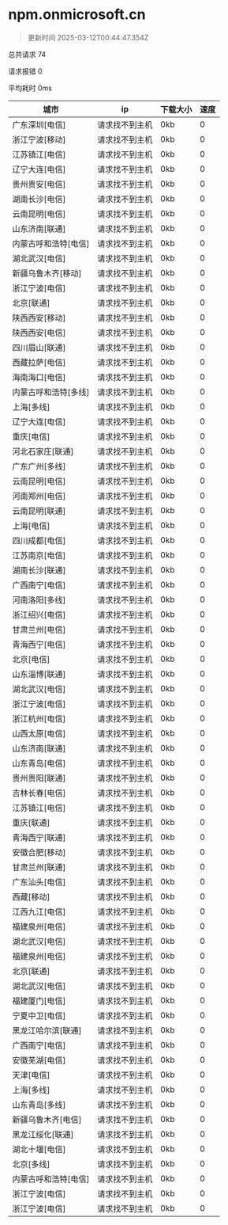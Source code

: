 
  # npm.onmicrosoft.cn

  > 更新时间 2025-03-12T00:44:47.354Z
  
  总共请求 74

  请求报错 0

  平均耗时 0ms

|城市|ip|下载大小|速度|
|-----|----------|---|---|
|广东深圳[电信]|请求找不到主机|0kb|0|
|浙江宁波[移动]|请求找不到主机|0kb|0|
|江苏镇江[电信]|请求找不到主机|0kb|0|
|辽宁大连[电信]|请求找不到主机|0kb|0|
|贵州贵安[电信]|请求找不到主机|0kb|0|
|湖南长沙[电信]|请求找不到主机|0kb|0|
|云南昆明[电信]|请求找不到主机|0kb|0|
|山东济南[联通]|请求找不到主机|0kb|0|
|内蒙古呼和浩特[电信]|请求找不到主机|0kb|0|
|湖北武汉[电信]|请求找不到主机|0kb|0|
|新疆乌鲁木齐[移动]|请求找不到主机|0kb|0|
|浙江宁波[电信]|请求找不到主机|0kb|0|
|北京[联通]|请求找不到主机|0kb|0|
|陕西西安[移动]|请求找不到主机|0kb|0|
|陕西西安[电信]|请求找不到主机|0kb|0|
|四川眉山[联通]|请求找不到主机|0kb|0|
|西藏拉萨[电信]|请求找不到主机|0kb|0|
|海南海口[电信]|请求找不到主机|0kb|0|
|内蒙古呼和浩特[多线]|请求找不到主机|0kb|0|
|上海[多线]|请求找不到主机|0kb|0|
|辽宁大连[电信]|请求找不到主机|0kb|0|
|重庆[电信]|请求找不到主机|0kb|0|
|河北石家庄[联通]|请求找不到主机|0kb|0|
|广东广州[多线]|请求找不到主机|0kb|0|
|云南昆明[电信]|请求找不到主机|0kb|0|
|河南郑州[电信]|请求找不到主机|0kb|0|
|云南昆明[联通]|请求找不到主机|0kb|0|
|上海[电信]|请求找不到主机|0kb|0|
|四川成都[电信]|请求找不到主机|0kb|0|
|江苏南京[电信]|请求找不到主机|0kb|0|
|湖南长沙[联通]|请求找不到主机|0kb|0|
|广西南宁[电信]|请求找不到主机|0kb|0|
|河南洛阳[多线]|请求找不到主机|0kb|0|
|浙江绍兴[电信]|请求找不到主机|0kb|0|
|甘肃兰州[电信]|请求找不到主机|0kb|0|
|青海西宁[电信]|请求找不到主机|0kb|0|
|北京[电信]|请求找不到主机|0kb|0|
|山东淄博[联通]|请求找不到主机|0kb|0|
|湖北武汉[电信]|请求找不到主机|0kb|0|
|浙江宁波[电信]|请求找不到主机|0kb|0|
|浙江杭州[电信]|请求找不到主机|0kb|0|
|山西太原[电信]|请求找不到主机|0kb|0|
|山东济南[联通]|请求找不到主机|0kb|0|
|山东青岛[电信]|请求找不到主机|0kb|0|
|贵州贵阳[联通]|请求找不到主机|0kb|0|
|吉林长春[电信]|请求找不到主机|0kb|0|
|江苏镇江[电信]|请求找不到主机|0kb|0|
|重庆[联通]|请求找不到主机|0kb|0|
|青海西宁[联通]|请求找不到主机|0kb|0|
|安徽合肥[移动]|请求找不到主机|0kb|0|
|甘肃兰州[联通]|请求找不到主机|0kb|0|
|广东汕头[电信]|请求找不到主机|0kb|0|
|西藏[移动]|请求找不到主机|0kb|0|
|江西九江[电信]|请求找不到主机|0kb|0|
|福建泉州[电信]|请求找不到主机|0kb|0|
|湖北武汉[电信]|请求找不到主机|0kb|0|
|福建泉州[电信]|请求找不到主机|0kb|0|
|北京[联通]|请求找不到主机|0kb|0|
|湖北武汉[电信]|请求找不到主机|0kb|0|
|福建厦门[电信]|请求找不到主机|0kb|0|
|宁夏中卫[电信]|请求找不到主机|0kb|0|
|黑龙江哈尔滨[联通]|请求找不到主机|0kb|0|
|广西南宁[电信]|请求找不到主机|0kb|0|
|安徽芜湖[电信]|请求找不到主机|0kb|0|
|天津[电信]|请求找不到主机|0kb|0|
|上海[多线]|请求找不到主机|0kb|0|
|山东青岛[多线]|请求找不到主机|0kb|0|
|新疆乌鲁木齐[电信]|请求找不到主机|0kb|0|
|黑龙江绥化[联通]|请求找不到主机|0kb|0|
|湖北十堰[电信]|请求找不到主机|0kb|0|
|北京[多线]|请求找不到主机|0kb|0|
|内蒙古呼和浩特[电信]|请求找不到主机|0kb|0|
|浙江宁波[电信]|请求找不到主机|0kb|0|
|浙江宁波[电信]|请求找不到主机|0kb|0|

  